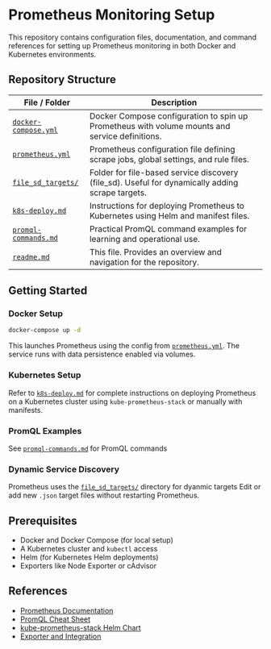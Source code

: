 
# Prometheus Monitoring Setup

This repository contains configuration files, documentation, and command references for setting up Prometheus monitoring in both Docker and Kubernetes environments.

## Repository Structure

| File / Folder                                | Description                                                                                       |
| -------------------------------------------- | ------------------------------------------------------------------------------------------------- |
| [`docker-compose.yml`](./docker-compose.yml) | Docker Compose configuration to spin up Prometheus with volume mounts and service definitions.    |
| [`prometheus.yml`](./prometheus.yml)         | Prometheus configuration file defining scrape jobs, global settings, and rule files.              |
| [`file_sd_targets/`](./file_sd_targets)      | Folder for file-based service discovery (file\_sd). Useful for dynamically adding scrape targets. |
| [`k8s-deploy.md`](./k8s-deploy.md)           | Instructions for deploying Prometheus to Kubernetes using Helm and manifest files.                |
| [`promql-commands.md`](./promql-commands.md) | Practical PromQL command examples for learning and operational use.                               |
| [`readme.md`](./readme.md)                   | This file. Provides an overview and navigation for the repository.                                |

## Getting Started

### Docker Setup

```bash
docker-compose up -d
```

This launches Prometheus using the config from [`prometheus.yml`](./prometheus.yml). The service runs with data persistence enabled via volumes.

### Kubernetes Setup

Refer to [`k8s-deploy.md`](./k8s-deploy.md) for complete instructions on deploying Prometheus on a Kubernetes cluster using `kube-prometheus-stack` or manually with manifests.

### PromQL Examples

See [`promql-commands.md`](./promql-commands.md) for PromQL commands

### Dynamic Service Discovery

Prometheus uses the [`file_sd_targets/`](./file_sd_targets) directory for dyanmic targets
Edit or add new `.json` target files without restarting Prometheus.

## Prerequisites

* Docker and Docker Compose (for local setup)
* A Kubernetes cluster and `kubectl` access
* Helm (for Kubernetes Helm deployments)
* Exporters like Node Exporter or cAdvisor

## References

* [Prometheus Documentation](https://prometheus.io/docs/)
* [PromQL Cheat Sheet](https://promlabs.com/promql-cheat-sheet/)
* [kube-prometheus-stack Helm Chart](https://github.com/prometheus-community/helm-charts/tree/main/charts/kube-prometheus-stack)
* [Exporter and Integration](https://prometheus.io/docs/instrumenting/exporters/)